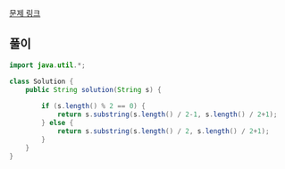 [문제 링크](https://school.programmers.co.kr/learn/courses/30/lessons/12903)

## 풀이
```java
import java.util.*;

class Solution {
    public String solution(String s) {
        
        if (s.length() % 2 == 0) {
            return s.substring(s.length() / 2-1, s.length() / 2+1);   
        } else {
            return s.substring(s.length() / 2, s.length() / 2+1);
        }        
    }
}
```
